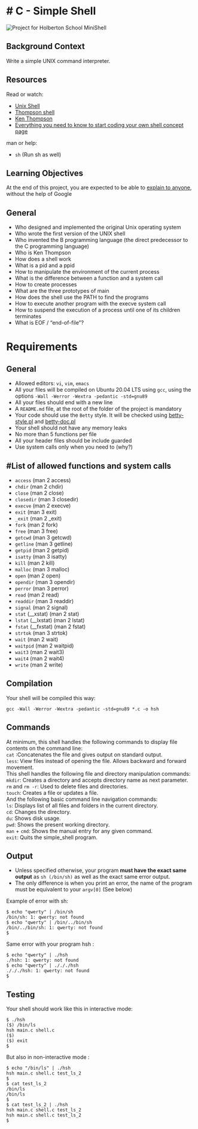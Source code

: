 <!DOCTYPE html>
<html>

<head>
  <meta charset="utf-8">
  <meta name="viewport" content="width=device-width, initial-scale=1.0">
  <title>README.md</title>
  <link rel="stylesheet" href="https://stackedit.io/style.css" />
</head>

<body class="stackedit">
  <div class="stackedit__html"><h1 id="c---simple-shell"># C - Simple Shell</h1>
<p><img src="https://i.ibb.co/3myYd9Y/ST-1200-400-px.png" alt="Project for Holberton School MiniShell"></p>
<h2 id="background-context">Background Context</h2>
<p>Write a simple UNIX command interpreter.</p>
<h2 id="resources">Resources</h2>
<p>Read or watch:</p>
<ul>
<li><a href="https://en.wikipedia.org/wiki/Unix_shell">Unix Shell</a></li>
<li><a href="https://en.wikipedia.org/wiki/Unix_shell">Thompson shell</a></li>
<li><a href="https://en.wikipedia.org/wiki/Ken_Thompson">Ken Thompson</a></li>
<li><a href="https://www.google.com">Everything you need to know to start coding your own shell concept page</a></li>
</ul>
<p>man or help:</p>
<ul>
<li><code>sh</code> (Run sh as well)</li>
</ul>
<h2 id="learning-objectives">Learning Objectives</h2>
<p>At the end of this project, you are expected to be able to <a href="https://fs.blog/feynman-learning-technique/">explain to anyone</a>, without the help of Google</p>
<h2 id="general">General</h2>
<ul>
<li>Who designed and implemented the original Unix operating system</li>
<li>Who wrote the first version of the UNIX shell</li>
<li>Who invented the B programming language (the direct predecessor to the C programming language)</li>
<li>Who is Ken Thompson</li>
<li>How does a shell work</li>
<li>What is a pid and a ppid</li>
<li>How to manipulate the environment of the current process</li>
<li>What is the difference between a function and a system call</li>
<li>How to create processes</li>
<li>What are the three prototypes of main</li>
<li>How does the shell use the PATH to find the programs</li>
<li>How to execute another program with the execve system call</li>
<li>How to suspend the execution of a process until one of its children terminates</li>
<li>What is EOF / “end-of-file”?</li>
</ul>
<h1 id="requirements">Requirements</h1>
<h2 id="general-1">General</h2>
<ul>
<li>Allowed editors: <code>vi</code>, <code>vim</code>, <code>emacs</code></li>
<li>All your files will be compiled on Ubuntu 20.04 LTS using <code>gcc</code>, using the options <code>-Wall -Werror -Wextra -pedantic -std=gnu89</code></li>
<li>All your files should end with a new line</li>
<li>A <code>README.md</code> file, at the root of the folder of the project is mandatory</li>
<li>Your code should use the <code>Betty</code> style. It will be checked using <a href="https://github.com/holbertonschool/Betty/blob/master/betty-style.pl">betty-style.pl</a> and <a href="https://github.com/holbertonschool/Betty/blob/master/betty-doc.pl">betty-doc.pl</a></li>
<li>Your shell should not have any memory leaks</li>
<li>No more than 5 functions per file</li>
<li>All your header files should be include guarded</li>
<li>Use system calls only when you need to (why?)</li>
</ul>
<h2 id="list-of-allowed-functions-and-system-calls">#List of allowed functions and system calls</h2>
<ul>
<li><code>access</code> (man 2 access)</li>
<li><code>chdir</code> (man 2 chdir)</li>
<li><code>close</code> (man 2 close)</li>
<li><code>closedir</code> (man 3 closedir)</li>
<li><code>execve</code> (man 2 execve)</li>
<li><code>exit</code> (man 3 exit)</li>
<li><code>_exit</code> (man 2 _exit)</li>
<li><code>fork</code> (man 2 fork)</li>
<li><code>free</code> (man 3 free)</li>
<li><code>getcwd</code> (man 3 getcwd)</li>
<li><code>getline</code> (man 3 getline)</li>
<li><code>getpid</code> (man 2 getpid)</li>
<li><code>isatty</code> (man 3 isatty)</li>
<li><code>kill</code> (man 2 kill)</li>
<li><code>malloc</code> (man 3 malloc)</li>
<li><code>open</code> (man 2 open)</li>
<li><code>opendir</code> (man 3 opendir)</li>
<li><code>perror</code> (man 3 perror)</li>
<li><code>read</code> (man 2 read)</li>
<li><code>readdir</code> (man 3 readdir)</li>
<li><code>signal</code> (man 2 signal)</li>
<li><code>stat</code> (__xstat) (man 2 stat)</li>
<li><code>lstat</code> (__lxstat) (man 2 lstat)</li>
<li><code>fstat</code> (__fxstat) (man 2 fstat)</li>
<li><code>strtok</code> (man 3 strtok)</li>
<li><code>wait</code> (man 2 wait)</li>
<li><code>waitpid</code> (man 2 waitpid)</li>
<li><code>wait3</code> (man 2 wait3)</li>
<li><code>wait4</code> (man 2 wait4)</li>
<li><code>write</code> (man 2 write)</li>
</ul>
<h2 id="compilation">Compilation</h2>
<p>Your shell will be compiled this way:</p>
<pre><code>gcc -Wall -Werror -Wextra -pedantic -std=gnu89 *.c -o hsh
</code></pre>
<h2 id="commands">Commands</h2>
<p>At minimum, this shell handles the following commands to display file contents on the command line:<br>
<code>cat</code> :Concatenates the file and gives output on standard output.<br>
<code>less</code>: View files instead of opening the file. Allows backward and forward movement.<br>
This shell handles the following file and directory manipulation commands:<br>
<code>mkdir</code>: Creates a directory and accepts directory name as next parameter.<br>
<code>rm</code> and <code>rm -r</code>: Used to delete files and directories.<br>
<code>touch</code>: Creates a file or updates a file.<br>
And the following basic command line navigation commands:<br>
<code>ls</code>: Displays list of all files and folders in the current directory.<br>
<code>cd</code>: Changes the directory.<br>
<code>du</code>: Shows disk usage.<br>
<code>pwd</code>: Shows the present working directory.<br>
<code>man</code> + <code>cmd</code>: Shows the manual entry for any given command.<br>
<code>exit</code>: Quits the simple_shell program.</p>
<h2 id="output">Output</h2>
<ul>
<li>Unless specified otherwise, your program <strong>must have the exact same output</strong> as <code>sh (/bin/sh)</code> as well as the exact same error output.</li>
<li>The only difference is when you print an error, the name of the program must be equivalent to your <code>argv[0]</code> (See below)</li>
</ul>
<p>Example of error with sh:</p>
<pre><code>$ echo "qwerty" | /bin/sh
/bin/sh: 1: qwerty: not found
$ echo "qwerty" | /bin/../bin/sh
/bin/../bin/sh: 1: qwerty: not found
$
</code></pre>
<p>Same error with your program hsh :</p>
<pre><code>$ echo "qwerty" | ./hsh
./hsh: 1: qwerty: not found
$ echo "qwerty" | ./././hsh
./././hsh: 1: qwerty: not found
$
</code></pre>
<h2 id="testing">Testing</h2>
<p>Your shell should work like this in interactive mode:</p>
<pre><code>$ ./hsh
($) /bin/ls
hsh main.c shell.c
($)
($) exit
$
</code></pre>
<p>But also in non-interactive mode :</p>
<pre><code>$ echo "/bin/ls" | ./hsh
hsh main.c shell.c test_ls_2
$
$ cat test_ls_2
/bin/ls
/bin/ls
$
$ cat test_ls_2 | ./hsh
hsh main.c shell.c test_ls_2
hsh main.c shell.c test_ls_2
$
</code></pre>
</div>
</body>

</html>
